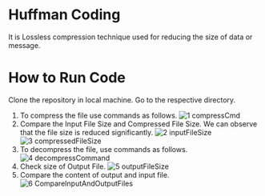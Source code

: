 # Huffman Coding
It is Lossless compression technique used for reducing the size of data or message.
# How to Run Code
Clone the repository in local machine.
Go to the respective directory.
1. To compress the file use commands as follows.
![1 compressCmd](https://github.com/sahilotari/HuffmanCoding/assets/85446273/c8d18609-f10d-4b9d-a5e6-fe393d121836)
2. Compare the Input File Size and Compressed File Size.
We can observe that the file size is reduced significantly.
![2 inputFileSize](https://github.com/sahilotari/HuffmanCoding/assets/85446273/4947b0b9-206a-4a4f-b368-091df45eb248)
![3 compressedFileSize](https://github.com/sahilotari/HuffmanCoding/assets/85446273/c03d20b7-1492-403a-be64-8cbe2428a7c0)
3. To decompress the file, use commands as follows.
![4 decompressCommand](https://github.com/sahilotari/HuffmanCoding/assets/85446273/18bfc81d-ef88-42ad-94a4-512ea0812092)
4. Check size of Output File.
![5 outputFileSize](https://github.com/sahilotari/HuffmanCoding/assets/85446273/dcb247db-cbd2-410e-8139-9eddf67b8393)
5. Compare the content of output and input file.
![6 CompareInputAndOutputFiles](https://github.com/sahilotari/HuffmanCoding/assets/85446273/04f8f50a-f51b-44bf-8b59-7166f75070d6)
